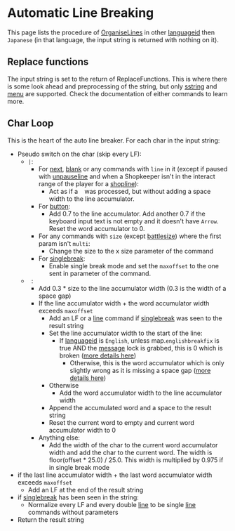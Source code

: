 # Automatic Line Breaking

This page lists the procedure of [OrganiseLines](OrganiseLines.md) in other [languageid](../../languageid.md) then `Japanese` (in that language, the input string is returned with nothing on it).

## Replace functions

The input string is set to the return of ReplaceFunctions. This is where there is some look ahead and preprocessing of the string, but only [sstring](../../Individual%20commands/Sstring.md) and [menu](../../Individual%20commands/Menu.md) are supported. Check the documentation of either commands to learn more.

## Char Loop

This is the heart of the auto line breaker. For each char in the input string:

* Pseudo switch on the char (skip every LF):
  * `|`:
    * For [next](../../Individual%20commands/Next.md), [blank](../../Individual%20commands/Blank.md) or any commands with `line` in it (except if paused with [unpauseline](../../Individual%20commands/Unpauseline.md) and when a Shopkeeper isn't in the interact range of the player for a [shopline](../../Individual%20commands/Shopline.md)):
      * Act as if a ` ` was processed, but without adding a space width to the line accumulator.
    * For [button](../../Individual%20commands/Button.md):
      * Add 0.7 to the line accumulator. Add another 0.7 if the keyboard input text is not empty and it doesn't have `Arrow`. Reset the word accumulator to 0.
    * For any commands with `size` (except [battlesize](../../Individual%20commands/Battlesize.md)) where the first param isn't `multi`:
      * Change the size to the x size parameter of the command
    * For [singlebreak](../../Individual%20commands/Singlebreak.md):
      * Enable single break mode and set the `maxoffset` to the one sent in parameter of the command.
  * ` `: 
    * Add 0.3 * size to the line accumulator width (0.3 is the width of a space gap)
    * If the line accumulator width + the word accumulator width exceeds `maxoffset`
      * Add an LF or a [line](../../Individual%20commands/Line.md) command if [singlebreak](../../Individual%20commands/Singlebreak.md) was seen to the result string
      * Set the line accumulator width to the start of the line:
        * If [languageid](../../languageid.md) is `English`, unless map.`englishbreakfix` is true AND the [message](../../Notable%20states.md#message) lock is grabbed, this is 0 which is broken ([more details here](OrganiseLines%20Known%20Issues.md#not-counting-a-whole-word-s-width-after-the-first-line))
          * Otherwise, this is the word accumulator which is only slightly wrong as it is missing a space gap ([more details here](OrganiseLines%20Known%20Issues.md#not-counting-a-trailing-space-s-width-after-the-first-line))
      * Otherwise
        * Add the word accumulator width to the line accumulator width
      * Append the accumulated word and a space to the result string
      * Reset the current word to empty and current word accumulator width to 0
    * Anything else:
      * Add the width of the char to the current word accumulator width and add the char to the current word. The width is floor(offset * 25.0) / 25.0. This width is multiplied by 0.975 if in single break mode
* if the last line accumulator width + the last word accumulator width exceeds `maxoffset`
  * Add an LF at the end of the result string
* if [singlebreak](../../Individual%20commands/Singlebreak.md) has been seen in the string:
  * Normalize every LF and every double [line](../../Individual%20commands/Line.md) to be single [line](../../Individual%20commands/Line.md) commands without parameters
* Return the result string
